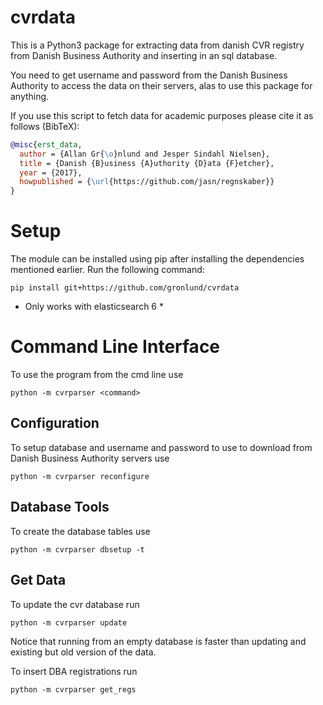 # cvrdata
This is a Python3 package for extracting data from danish CVR registry from Danish Business Authority and inserting in an sql database.


You need to get username and password from the Danish Business Authority to access the data on their servers, alas to use this package for anything.


If you use this script to fetch data for academic purposes please cite it as follows (BibTeX):
```bibtex
@misc{erst_data,
  author = {Allan Gr{\o}nlund and Jesper Sindahl Nielsen},
  title = {Danish {B}usiness {A}uthority {D}ata {F}etcher},
  year = {2017},
  howpublished = {\url{https://github.com/jasn/regnskaber}}
}
```

# Setup
The module can be installed using pip after installing the dependencies mentioned earlier.
Run the following command:

``pip install git+https://github.com/gronlund/cvrdata``

* Only works with elasticsearch 6 *

#  Command Line Interface
To use the program from the cmd line use

``python -m cvrparser <command> ``

## Configuration
To setup database and username and password to use to download from Danish Business Authority servers use

``python -m cvrparser reconfigure``

## Database Tools
To create the database tables use

``python -m cvrparser dbsetup -t``

## Get Data
To update the cvr database run

``python -m cvrparser update ``

Notice that running from an empty database is faster than updating and existing but old version of the data.

To insert DBA registrations run

``python -m cvrparser get_regs ``
